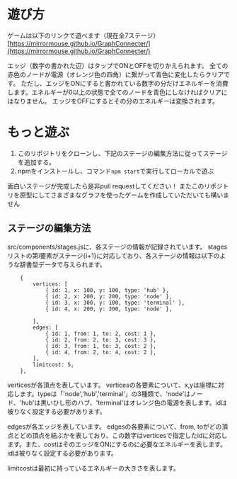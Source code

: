 # 遊び方

ゲームは以下のリンクで遊べます（現在全7ステージ）
[https://mirrormouse.github.io/GraphConnecter/](https://mirrormouse.github.io/GraphConnecter/)

エッジ（数字の書かれた辺）はタップでONとOFFを切りかえられます。
全ての赤色のノードが電源（オレンジ色の四角）に繋がって青色に変化したらクリアです。
ただし、エッジをONにすると書かれている数字の分だけエネルギーを消費します。エネルギーが0以上の状態で全てのノードを青色にしなければクリアにはなりません。
エッジをOFFにするとその分のエネルギーは変換されます。

# もっと遊ぶ

1. このリポジトリをクローンし、下記のステージの編集方法に従ってステージを追加する。
2. npmをインストールし、コマンド`npm start`で実行してローカルで遊ぶ

面白いステージが完成したら是非pull requestしてください！
またこのリポジトリを原型にしてさまざまなグラフを使ったゲームを作成していただいても構いません

## ステージの編集方法

src/components/stages.jsに、各ステージの情報が記録されています。
stagesリストの第i要素がステージ{i+1}に対応しており、各ステージの情報は以下のような辞書型データで与えられます。
```
    {
        vertices: [
            { id: 1, x: 100, y: 100, type: 'hub' },
            { id: 2, x: 200, y: 200, type: 'node' },
            { id: 3, x: 300, y: 100, type: 'terminal' },
            { id: 4, x: 200, y: 300, type: 'node' },

        ],
        edges: [
            { id: 1, from: 1, to: 2, cost: 1 },
            { id: 2, from: 2, to: 3, cost: 3 },
            { id: 3, from: 1, to: 3, cost: 2 },
            { id: 4, from: 2, to: 4, cost: 2 },
        ],
        limitcost: 5,
    },
```

verticesが各頂点を表しています。
verticesの各要素について、x,yは座標に対応します。typeは「'node','hub','terminal'」の3種類で、'node'はノード、'hub'は黒いひし形のハブ、'terminal'はオレンジ色の電源を表します。idは被りなく設定する必要があります。

edgesが各エッジを表しています。
edgesの各要素について、from, toがどの頂点とどの頂点を結ぶかを表しており、この数字はverticesで指定したidに対応します。また、costはそのエッジをONにするのに必要なエネルギーを表します。idは被りなく設定する必要があります。

limitcostは最初に持っているエネルギーの大きさを表します。
